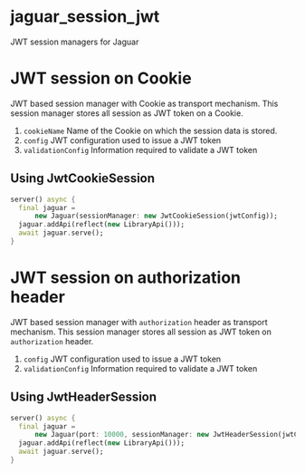 # jaguar_session_jwt

JWT session managers for Jaguar

# JWT session on Cookie

JWT based session manager with Cookie as transport mechanism. This session
manager stores all session as JWT token on a Cookie.

1. `cookieName`
Name of the Cookie on which the session data is stored.
2. `config`
JWT configuration used to issue a JWT token
3. `validationConfig`
Information required to validate a JWT token

## Using JwtCookieSession

```dart
server() async {
  final jaguar =
      new Jaguar(sessionManager: new JwtCookieSession(jwtConfig));
  jaguar.addApi(reflect(new LibraryApi()));
  await jaguar.serve();
}
```

# JWT session on authorization header

JWT based session manager with `authorization` header as transport mechanism.
This session manager stores all session as JWT token on `authorization` header.

1. `config`
JWT configuration used to issue a JWT token
2. `validationConfig`
Information required to validate a JWT token

## Using JwtHeaderSession

```dart
server() async {
  final jaguar =
      new Jaguar(port: 10000, sessionManager: new JwtHeaderSession(jwtConfig));
  jaguar.addApi(reflect(new LibraryApi()));
  await jaguar.serve();
}
```
